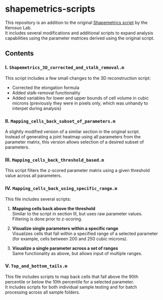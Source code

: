 # shapemetrics-scripts
This repository is an addition to the original [Shapemetrics script](https://github.com/kerosuolab/shapemetrics) by the Kerosuo Lab.  
It includes several modifications and additional scripts to expand analysis capabilities using the parameter matrices derived using the original script.

## Contents

### I. `Shapemetrics_3D_corrected_and_stalk_removal.m`

This script includes a few small changes to the 3D reconstruction script:

- Corrected the elongation formula  
- Added stalk-removal functionality
- Added variables for lower and upper bounds of cell volume in cubic microns (previously they were in pixels only, which was unhandy to interpet during analysis)

### II. `Mapping_cells_back_subset_of_parameters.m`

A slightly modified version of a similar section in the original script.  
Instead of generating a joint heatmap using all parameters from the parameter matrix, this version allows selection of a desired subset of parameters.

### III. `Mapping_cells_back_threshold_based.m`

This script filters the z-scored parameter matrix using a given threshold value across all parameters.

### IV. `Mapping_cells_back_using_specific_range.m`

This file includes several scripts:

1. **Mapping cells back above the threshold**  
   Similar to the script in section III, but uses raw parameter values. Filtering is done prior to z-scoring.

2. **Visualize single parameters within a specific range**  
   Visualizes cells that fall within a specified range of a selected parameter (for example, cells between 200 and 250 cubic microns).

3. **Visualize a single parameter across a set of ranges**  
   Same functionality as above, but allows input of multiple ranges.

### V. `Top_and_bottom_tails.m`

This file includes scripts to map back cells that fall above the 90th percentile or below the 10th percentile for a selected parameter.  
It includes scripts for both individual sample testing and for batch processing across all sample folders.
